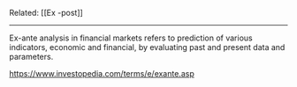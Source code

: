 Related: [[Ex -post]]

---

Ex-ante analysis in financial markets refers to prediction of various indicators, economic and financial, by evaluating past and present data and parameters. 

https://www.investopedia.com/terms/e/exante.asp
